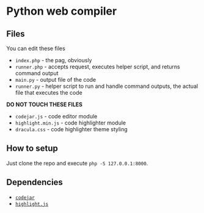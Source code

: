 # Python web compiler

## Files

You can edit these files

- `index.php` - the pag, obviously
- `runner.php` - accepts request, executes helper script, and returns command output
- `main.py` - output file of the code
- `runner.py` - helper script to run and handle command outputs, the actual file that executes the code

**DO NOT TOUCH THESE FILES**

- `codejar.js` - code editor module
- `highlight.min.js` - code highlighter module
- `dracula.css` - code highlighter theme styling

## How to setup

Just clone the repo and execute `php -S 127.0.0.1:8000`.

## Dependencies

- [`codejar`](https://github.com/antonmedv/codejar)
- [`highlight.js`](https://highlightjs.org/)
